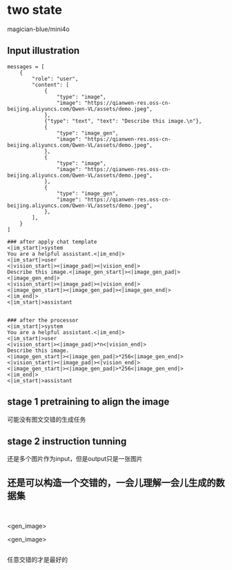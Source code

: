 # two state

magician-blue/mini4o

## Input illustration
```
messages = [
    {
        "role": "user",
        "content": [
            {
                "type": "image",
                "image": "https://qianwen-res.oss-cn-beijing.aliyuncs.com/Qwen-VL/assets/demo.jpeg",
            },
            {"type": "text", "text": "Describe this image.\n"},
            {
                "type": "image_gen",
                "image": "https://qianwen-res.oss-cn-beijing.aliyuncs.com/Qwen-VL/assets/demo.jpeg",
            },
            {
                "type": "image",
                "image": "https://qianwen-res.oss-cn-beijing.aliyuncs.com/Qwen-VL/assets/demo.jpeg",
            },
            {
                "type": "image_gen",
                "image": "https://qianwen-res.oss-cn-beijing.aliyuncs.com/Qwen-VL/assets/demo.jpeg",
            },
        ],
    }
]

### after apply chat template
<|im_start|>system
You are a helpful assistant.<|im_end|>
<|im_start|>user
<|vision_start|><|image_pad|><|vision_end|>
Describe this image.<|image_gen_start|><|image_gen_pad|><|image_gen_end|>
<|vision_start|><|image_pad|><|vision_end|>
<|image_gen_start|><|image_gen_pad|><|image_gen_end|>
<|im_end|>
<|im_start|>assistant


### after the processor
<|im_start|>system
You are a helpful assistant.<|im_end|>
<|im_start|>user
<|vision_start|><|image_pad|>*n<|vision_end|>
Describe this image.
<|image_gen_start|><|image_gen_pad|>*256<|image_gen_end|>
<|vision_start|><|image_pad|><|vision_end|>
<|image_gen_start|><|image_gen_pad|>*256<|image_gen_end|>
<|im_end|>
<|im_start|>assistant
```


## stage 1 pretraining to align the image
可能没有图文交错的生成任务

## stage 2 instruction tunning
还是多个图片作为input，但是output只是一张图片

## 还是可以构造一个交错的，一会儿理解一会儿生成的数据集

<image>
<image>

<gen_image>

<gen_image>

<image>

任意交错的才是最好的
